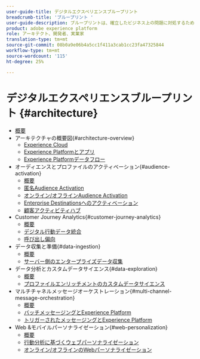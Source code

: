 ```yaml
---
user-guide-title: デジタルエクスペリエンスブループリント
breadcrumb-title: 'ブループリント '
user-guide-description: ブループリントは、確立したビジネス上の問題に対処するための繰り返し可能な実装で、アーキテクチャ図、技術上の考慮事項、関連ドキュメントへのリンクが含まれます。
product: adobe experience platform
role: アーキテクト、開発者、実業家
translation-type: tm+mt
source-git-commit: 08b0a9e06b4a5cc1f411a3cab1cc23fa47325844
workflow-type: tm+mt
source-wordcount: '115'
ht-degree: 25%

---
```


# デジタルエクスペリエンスブループリント {#architecture}

+ [概要](/help/blueprints/overview.md)
+ アーキテクチャの概要図{#architecture-overview}
   + [Experience Cloud](/help/blueprints/experience-platform/experience-cloud.md)
   + [Experience Platformとアプリ](/help/blueprints/experience-platform/platform-applications.md)
   + [Experience Platformデータフロー](/help/blueprints/experience-platform/platform-data-flow.md)
+ オーディエンスとプロファイルのアクティベーション{#audience-activation}
   + [概要](/help/blueprints/audience-activation/overview.md)
   + [匿名Audience Activation](/help/blueprints/audience-activation/anonymous.md)
   + [オンライン/オフラインAudience Activation](/help/blueprints/audience-activation/online-offline.md)
   + [Enterprise Destinationsへのアクティベーション](/help/blueprints/audience-activation/enterprise-destinations.md)
   + [顧客アクティビティハブ](/help/blueprints/audience-activation/customer-activity.md)
+ Customer Journey Analytics{#customer-journey-analytics}
   + [概要](/help/blueprints/customer-journey-analytics/overview.md)
   + [デジタル行動データ統合](/help/blueprints/customer-journey-analytics/digital-behavioral-data-consolidation.md)
   + [呼び出し偏向](/help/blueprints/customer-journey-analytics/call-deflect.md)
+ データ収集と準備{#data-ingestion}
   + [概要](/help/blueprints/data-ingestion/overview.md)
   + [サーバー側のエンタープライズデータ収集](/help/blueprints/data-ingestion/server-side-collection.md)
+ データ分析とカスタムデータサイエンス{#data-exploration}
   + [概要](/help/blueprints/data-insights/overview.md)
   + [プロファイルエンリッチメントのカスタムデータサイエンス](/help/blueprints/data-insights/data-science.md)
+ マルチチャネルメッセージオーケストレーション{#multi-channel-message-orchestration}
   + [概要](/help/blueprints/multi-channel-message-orchestration/overview.md)
   + [バッチメッセージングとExperience Platform](/help/blueprints/multi-channel-message-orchestration/batch-messaging.md)
   + [トリガーされたメッセージングとExperience Platform](/help/blueprints/multi-channel-message-orchestration/triggered-messaging.md)
+ Web &amp;モバイルパーソナライゼーション{#web-personalization}
   + [概要](/help/blueprints/web-personalization/overview.md)
   + [行動分析に基づくウェブパーソナライゼーション](/help/blueprints/web-personalization/behavioral.md)
   + [オンライン/オフラインのWebパーソナライゼーション](/help/blueprints/web-personalization/online-offline.md)

